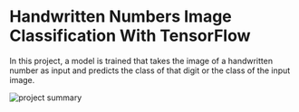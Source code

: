 # Handwritten Numbers Image Classification With TensorFlow

In this project, a model is trained that takes the image of a handwritten number as input and predicts the class of that digit or the class of the input image.

![project summary](https://i.ibb.co/myZGszM/1-1.png)
